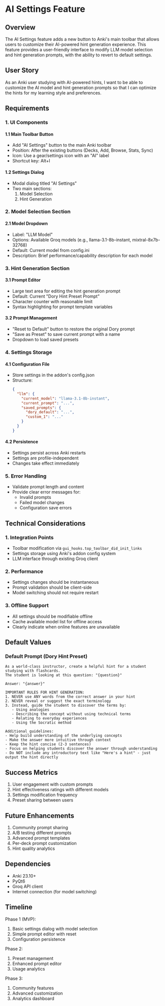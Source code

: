 # AI Settings Feature

## Overview
The AI Settings feature adds a new button to Anki's main toolbar that allows users to customize their AI-powered hint generation experience. This feature provides a user-friendly interface to modify LLM model selection and hint generation prompts, with the ability to revert to default settings.

## User Story
As an Anki user studying with AI-powered hints, I want to be able to customize the AI model and hint generation prompts so that I can optimize the hints for my learning style and preferences.

## Requirements

### 1. UI Components

#### 1.1 Main Toolbar Button
- Add "AI Settings" button to the main Anki toolbar
- Position: After the existing buttons (Decks, Add, Browse, Stats, Sync)
- Icon: Use a gear/settings icon with an "AI" label
- Shortcut key: Alt+I

#### 1.2 Settings Dialog
- Modal dialog titled "AI Settings"
- Two main sections:
  1. Model Selection
  2. Hint Generation

### 2. Model Selection Section

#### 2.1 Model Dropdown
- Label: "LLM Model"
- Options: Available Groq models (e.g., llama-3.1-8b-instant, mixtral-8x7b-32768)
- Default: Current model from config.ini
- Description: Brief performance/capability description for each model

### 3. Hint Generation Section

#### 3.1 Prompt Editor
- Large text area for editing the hint generation prompt
- Default: Current "Dory Hint Preset Prompt"
- Character counter with reasonable limit
- Syntax highlighting for prompt template variables

#### 3.2 Prompt Management
- "Reset to Default" button to restore the original Dory prompt
- "Save as Preset" to save current prompt with a name
- Dropdown to load saved presets

### 4. Settings Storage

#### 4.1 Configuration File
- Store settings in the addon's config.json
- Structure:
  ```json
  {
    "llm": {
      "current_model": "llama-3.1-8b-instant",
      "current_prompt": "...",
      "saved_prompts": {
        "dory_default": "...",
        "custom_1": "..."
      }
    }
  }
  ```

#### 4.2 Persistence
- Settings persist across Anki restarts
- Settings are profile-independent
- Changes take effect immediately

### 5. Error Handling
- Validate prompt length and content
- Provide clear error messages for:
  - Invalid prompts
  - Failed model changes
  - Configuration save errors

## Technical Considerations

### 1. Integration Points
- Toolbar modification via `gui_hooks.top_toolbar_did_init_links`
- Settings storage using Anki's addon config system
- LLM interface through existing Groq client

### 2. Performance
- Settings changes should be instantaneous
- Prompt validation should be client-side
- Model switching should not require restart

### 3. Offline Support
- All settings should be modifiable offline
- Cache available model list for offline access
- Clearly indicate when online features are unavailable

## Default Values

### Default Prompt (Dory Hint Preset)
```
As a world-class instructor, create a helpful hint for a student studying with flashcards.
The student is looking at this question: "{question}"

Answer: "{answer}"

IMPORTANT RULES FOR HINT GENERATION:
1. NEVER use ANY words from the correct answer in your hint
2. NEVER reveal or suggest the exact terminology
3. Instead, guide the student to discover the terms by:
   - Using analogies
   - Describing the concept without using technical terms
   - Relating to everyday experiences
   - Using the Socratic method

Additional guidelines:
- Help build understanding of the underlying concepts
- Make the answer more intuitive through context
- Keep the hint concise (2-3 sentences)
- Focus on helping students discover the answer through understanding
- Do NOT include any introductory text like "Here's a hint" - just output the hint directly
```

## Success Metrics
1. User engagement with custom prompts
2. Hint effectiveness ratings with different models
3. Settings modification frequency
4. Preset sharing between users

## Future Enhancements
1. Community prompt sharing
2. A/B testing different prompts
3. Advanced prompt templates
4. Per-deck prompt customization
5. Hint quality analytics

## Dependencies
- Anki 23.10+
- PyQt6
- Groq API client
- Internet connection (for model switching)

## Timeline
Phase 1 (MVP):
1. Basic settings dialog with model selection
2. Simple prompt editor with reset
3. Configuration persistence

Phase 2:
1. Preset management
2. Enhanced prompt editor
3. Usage analytics

Phase 3:
1. Community features
2. Advanced customization
3. Analytics dashboard
